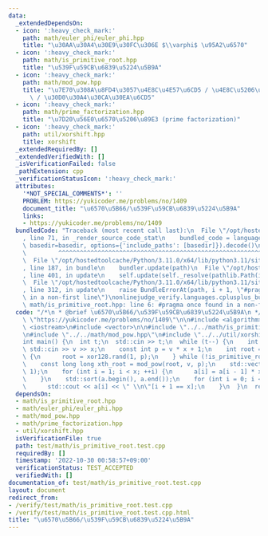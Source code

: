```yaml
---
data:
  _extendedDependsOn:
  - icon: ':heavy_check_mark:'
    path: math/euler_phi/euler_phi.hpp
    title: "\u30AA\u30A4\u30E9\u30FC\u306E $\\varphi$ \u95A2\u6570"
  - icon: ':heavy_check_mark:'
    path: math/is_primitive_root.hpp
    title: "\u539F\u59CB\u6839\u5224\u5B9A"
  - icon: ':heavy_check_mark:'
    path: math/mod_pow.hpp
    title: "\u7E70\u308A\u8FD4\u3057\u4E8C\u4E57\u6CD5 / \u4E8C\u5206\u7D2F\u4E57\u6CD5\
      \ / \u30D0\u30A4\u30CA\u30EA\u6CD5"
  - icon: ':heavy_check_mark:'
    path: math/prime_factorization.hpp
    title: "\u7D20\u56E0\u6570\u5206\u89E3 (prime factorization)"
  - icon: ':heavy_check_mark:'
    path: util/xorshift.hpp
    title: xorshift
  _extendedRequiredBy: []
  _extendedVerifiedWith: []
  _isVerificationFailed: false
  _pathExtension: cpp
  _verificationStatusIcon: ':heavy_check_mark:'
  attributes:
    '*NOT_SPECIAL_COMMENTS*': ''
    PROBLEM: https://yukicoder.me/problems/no/1409
    document_title: "\u6570\u5B66/\u539F\u59CB\u6839\u5224\u5B9A"
    links:
    - https://yukicoder.me/problems/no/1409
  bundledCode: "Traceback (most recent call last):\n  File \"/opt/hostedtoolcache/Python/3.11.0/x64/lib/python3.11/site-packages/onlinejudge_verify/documentation/build.py\"\
    , line 71, in _render_source_code_stat\n    bundled_code = language.bundle(stat.path,\
    \ basedir=basedir, options={'include_paths': [basedir]}).decode()\n          \
    \         ^^^^^^^^^^^^^^^^^^^^^^^^^^^^^^^^^^^^^^^^^^^^^^^^^^^^^^^^^^^^^^^^^^^^^^^^^^^^^^^^^\n\
    \  File \"/opt/hostedtoolcache/Python/3.11.0/x64/lib/python3.11/site-packages/onlinejudge_verify/languages/cplusplus.py\"\
    , line 187, in bundle\n    bundler.update(path)\n  File \"/opt/hostedtoolcache/Python/3.11.0/x64/lib/python3.11/site-packages/onlinejudge_verify/languages/cplusplus_bundle.py\"\
    , line 401, in update\n    self.update(self._resolve(pathlib.Path(included), included_from=path))\n\
    \  File \"/opt/hostedtoolcache/Python/3.11.0/x64/lib/python3.11/site-packages/onlinejudge_verify/languages/cplusplus_bundle.py\"\
    , line 312, in update\n    raise BundleErrorAt(path, i + 1, \"#pragma once found\
    \ in a non-first line\")\nonlinejudge_verify.languages.cplusplus_bundle.BundleErrorAt:\
    \ math/is_primitive_root.hpp: line 6: #pragma once found in a non-first line\n"
  code: "/*\n * @brief \u6570\u5B66/\u539F\u59CB\u6839\u5224\u5B9A\n */\n#define PROBLEM\
    \ \"https://yukicoder.me/problems/no/1409\"\n\n#include <algorithm>\n#include\
    \ <iostream>\n#include <vector>\n\n#include \"../../math/is_primitive_root.hpp\"\
    \n#include \"../../math/mod_pow.hpp\"\n#include \"../../util/xorshift.hpp\"\n\n\
    int main() {\n  int t;\n  std::cin >> t;\n  while (t--) {\n    int v, x;\n   \
    \ std::cin >> v >> x;\n    const int p = v * x + 1;\n    int root = 0;\n    do\
    \ {\n      root = xor128.rand(1, p);\n    } while (!is_primitive_root(root, p));\n\
    \    const long long xth_root = mod_pow(root, v, p);\n    std::vector<int> a(x,\
    \ 1);\n    for (int i = 1; i < x; ++i) {\n      a[i] = a[i - 1] * xth_root % p;\n\
    \    }\n    std::sort(a.begin(), a.end());\n    for (int i = 0; i < x; ++i) {\n\
    \      std::cout << a[i] << \" \\n\"[i + 1 == x];\n    }\n  }\n  return 0;\n}\n"
  dependsOn:
  - math/is_primitive_root.hpp
  - math/euler_phi/euler_phi.hpp
  - math/mod_pow.hpp
  - math/prime_factorization.hpp
  - util/xorshift.hpp
  isVerificationFile: true
  path: test/math/is_primitive_root.test.cpp
  requiredBy: []
  timestamp: '2022-10-30 00:58:57+09:00'
  verificationStatus: TEST_ACCEPTED
  verifiedWith: []
documentation_of: test/math/is_primitive_root.test.cpp
layout: document
redirect_from:
- /verify/test/math/is_primitive_root.test.cpp
- /verify/test/math/is_primitive_root.test.cpp.html
title: "\u6570\u5B66/\u539F\u59CB\u6839\u5224\u5B9A"
---
```

